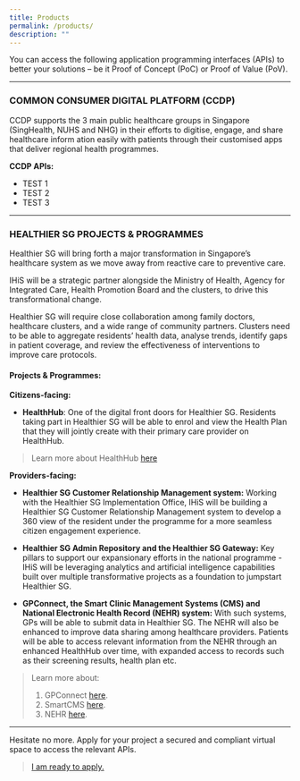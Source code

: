 ```yaml
---
title: Products
permalink: /products/
description: ""
---
```

You can access the following application programming interfaces (APIs) to better your solutions – be it Proof of Concept (PoC) or Proof of Value (PoV).

---
### COMMON CONSUMER DIGITAL PLATFORM (CCDP)

CCDP supports the 3 main public healthcare groups in Singapore (SingHealth, NUHS and NHG) in their efforts to digitise, engage, and share healthcare inform ation easily with patients through their customised apps that deliver regional health programmes.  
 
**CCDP APIs:**
* TEST 1
* TEST 2
* TEST 3

---
### HEALTHIER SG PROJECTS & PROGRAMMES

Healthier SG will bring forth a major transformation in Singapore’s healthcare system as we move away from reactive care to preventive care. 

IHiS will be a strategic partner alongside the Ministry of Health, Agency for Integrated Care, Health Promotion Board and the clusters, to drive this transformational change.  

Healthier SG will require close collaboration among family doctors, healthcare clusters, and a wide range of community partners. Clusters need to be able to aggregate residents’ health data, analyse trends, identify gaps in patient coverage, and review the effectiveness of interventions to improve care protocols. 
  

#### **Projects & Programmes:**

**Citizens-facing:**

* **HealthHub**: One of the digital front doors for Healthier SG. Residents taking part in Healthier SG will be able to enrol and view the Health Plan that they will jointly create with their primary care provider on HealthHub. 
>Learn more about HealthHub [here](https://www.ihis.com.sg/Project_Showcase/Mobile_Applications/Pages/HealthHub.aspx)

**Providers-facing:**

* **Healthier SG Customer Relationship Management system:** Working with the Healthier SG Implementation Office, IHiS will be building a Healthier SG Customer Relationship Management system to develop a 360 view of the resident under the programme for a more seamless citizen engagement experience.  

* **Healthier SG Admin Repository and the Healthier SG Gateway:** Key pillars to support our expansionary efforts in the national programme - IHiS will be leveraging analytics and artificial intelligence capabilities built over multiple transformative projects as a foundation to jumpstart Healthier SG. 

* **GPConnect, the Smart Clinic Management Systems (CMS) and National Electronic Health Record (NEHR) system:** With such systems, GPs will be able to submit data in Healthier SG. The NEHR will also be enhanced to improve data sharing among healthcare providers. Patients will be able to access relevant information from the NEHR through an enhanced HealthHub over time, with expanded access to records such as their screening results, health plan etc. 
>Learn more about: 
>1. GPConnect [here](https://www.ihis.com.sg/gpc).
>2. SmartCMS [here](https://www.ihis.com.sg/SmartCMS_Programme).
>3. NEHR [here](https://www.ihis.com.sg/nehr). 


---
Hesitate no more. Apply for your project a secured and compliant virtual space to access the relevant APIs. 
>[I am ready to apply.](https://form.gov.sg/63f7116ff390580012f9ef61)